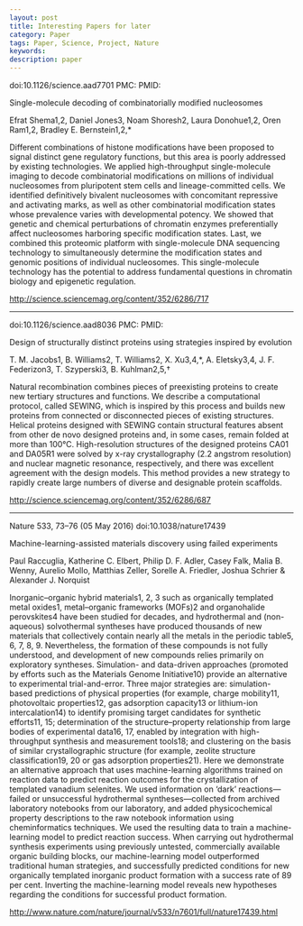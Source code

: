 ```yaml
---
layout: post
title: Interesting Papers for later
category: Paper
tags: Paper, Science, Project, Nature
keywords: 
description: paper
---
```


doi:10.1126/science.aad7701
PMC:
PMID:

Single-molecule decoding of combinatorially modified nucleosomes

Efrat Shema1,2, Daniel Jones3, Noam Shoresh2, Laura Donohue1,2, Oren Ram1,2, Bradley E. Bernstein1,2,*

 

Different combinations of histone modifications have been proposed to signal distinct gene regulatory functions, but this area is poorly addressed by existing technologies. We applied high-throughput single-molecule imaging to decode combinatorial modifications on millions of individual nucleosomes from pluripotent stem cells and lineage-committed cells. We identified definitively bivalent nucleosomes with concomitant repressive and activating marks, as well as other combinatorial modification states whose prevalence varies with developmental potency. We showed that genetic and chemical perturbations of chromatin enzymes preferentially affect nucleosomes harboring specific modification states. Last, we combined this proteomic platform with single-molecule DNA sequencing technology to simultaneously determine the modification states and genomic positions of individual nucleosomes. This single-molecule technology has the potential to address fundamental questions in chromatin biology and epigenetic regulation.

http://science.sciencemag.org/content/352/6286/717

------------

doi:10.1126/science.aad8036
PMC:
PMID:

Design of structurally distinct proteins using strategies inspired by evolution

T. M. Jacobs1, B. Williams2, T. Williams2, X. Xu3,4,*, A. Eletsky3,4, J. F. Federizon3, T. Szyperski3, B. Kuhlman2,5,†

Natural recombination combines pieces of preexisting proteins to create new tertiary structures and functions. We describe a computational protocol, called SEWING, which is inspired by this process and builds new proteins from connected or disconnected pieces of existing structures. Helical proteins designed with SEWING contain structural features absent from other de novo designed proteins and, in some cases, remain folded at more than 100°C. High-resolution structures of the designed proteins CA01 and DA05R1 were solved by x-ray crystallography (2.2 angstrom resolution) and nuclear magnetic resonance, respectively, and there was excellent agreement with the design models. This method provides a new strategy to rapidly create large numbers of diverse and designable protein scaffolds.

http://science.sciencemag.org/content/352/6286/687

------------

Nature 533, 73–76 (05 May 2016) doi:10.1038/nature17439

Machine-learning-assisted materials discovery using failed experiments

Paul Raccuglia,	Katherine C. Elbert,	Philip D. F. Adler,	Casey Falk,	Malia B. Wenny,	Aurelio Mollo,	Matthias Zeller,	Sorelle A. Friedler,	Joshua Schrier	& Alexander J. Norquist

Inorganic–organic hybrid materials1, 2, 3 such as organically templated metal oxides1, metal–organic frameworks (MOFs)2 and organohalide perovskites4 have been studied for decades, and hydrothermal and (non-aqueous) solvothermal syntheses have produced thousands of new materials that collectively contain nearly all the metals in the periodic table5, 6, 7, 8, 9. Nevertheless, the formation of these compounds is not fully understood, and development of new compounds relies primarily on exploratory syntheses. Simulation- and data-driven approaches (promoted by efforts such as the Materials Genome Initiative10) provide an alternative to experimental trial-and-error. Three major strategies are: simulation-based predictions of physical properties (for example, charge mobility11, photovoltaic properties12, gas adsorption capacity13 or lithium-ion intercalation14) to identify promising target candidates for synthetic efforts11, 15; determination of the structure–property relationship from large bodies of experimental data16, 17, enabled by integration with high-throughput synthesis and measurement tools18; and clustering on the basis of similar crystallographic structure (for example, zeolite structure classification19, 20 or gas adsorption properties21). Here we demonstrate an alternative approach that uses machine-learning algorithms trained on reaction data to predict reaction outcomes for the crystallization of templated vanadium selenites. We used information on ‘dark’ reactions—failed or unsuccessful hydrothermal syntheses—collected from archived laboratory notebooks from our laboratory, and added physicochemical property descriptions to the raw notebook information using cheminformatics techniques. We used the resulting data to train a machine-learning model to predict reaction success. When carrying out hydrothermal synthesis experiments using previously untested, commercially available organic building blocks, our machine-learning model outperformed traditional human strategies, and successfully predicted conditions for new organically templated inorganic product formation with a success rate of 89 per cent. Inverting the machine-learning model reveals new hypotheses regarding the conditions for successful product formation.

http://www.nature.com/nature/journal/v533/n7601/full/nature17439.html